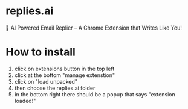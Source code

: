 # replies.ai

🚀 AI Powered Email Replier – A Chrome Extension that Writes Like You!

# How to install

1. click on extensions button in the top left
2. click at the bottom "manage extenstion"
3. click on "load unpacked"
4. then choose the replies.ai folder
5. in the bottom right there should be a popup that says "extension loaded!"
